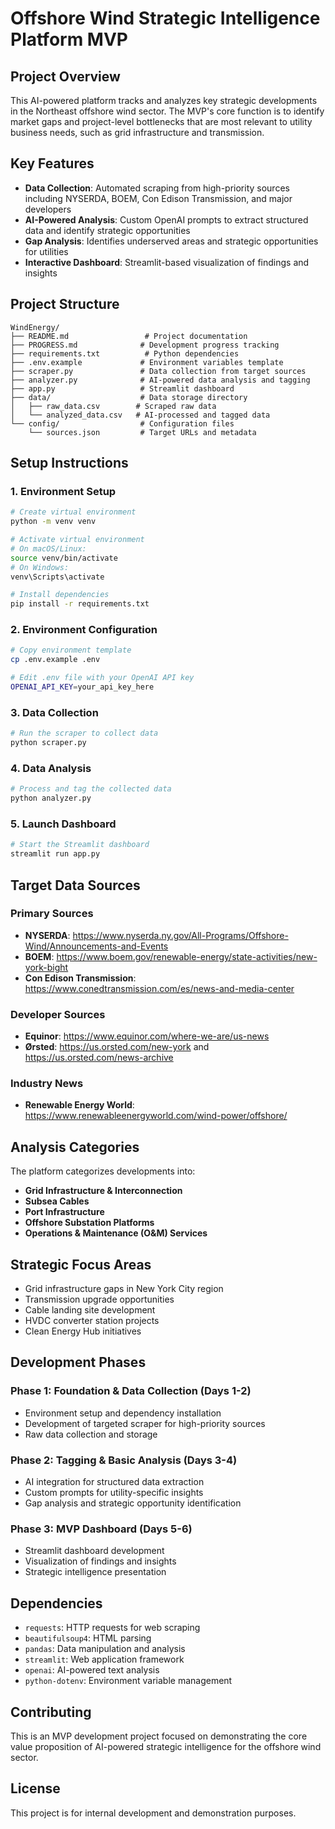 # Offshore Wind Strategic Intelligence Platform MVP

## Project Overview

This AI-powered platform tracks and analyzes key strategic developments in the Northeast offshore wind sector. The MVP's core function is to identify market gaps and project-level bottlenecks that are most relevant to utility business needs, such as grid infrastructure and transmission.

## Key Features

- **Data Collection**: Automated scraping from high-priority sources including NYSERDA, BOEM, Con Edison Transmission, and major developers
- **AI-Powered Analysis**: Custom OpenAI prompts to extract structured data and identify strategic opportunities
- **Gap Analysis**: Identifies underserved areas and strategic opportunities for utilities
- **Interactive Dashboard**: Streamlit-based visualization of findings and insights

## Project Structure

```
WindEnergy/
├── README.md                 # Project documentation
├── PROGRESS.md              # Development progress tracking
├── requirements.txt          # Python dependencies
├── .env.example             # Environment variables template
├── scraper.py               # Data collection from target sources
├── analyzer.py              # AI-powered data analysis and tagging
├── app.py                   # Streamlit dashboard
├── data/                    # Data storage directory
│   ├── raw_data.csv        # Scraped raw data
│   └── analyzed_data.csv   # AI-processed and tagged data
└── config/                  # Configuration files
    └── sources.json         # Target URLs and metadata
```

## Setup Instructions

### 1. Environment Setup

```bash
# Create virtual environment
python -m venv venv

# Activate virtual environment
# On macOS/Linux:
source venv/bin/activate
# On Windows:
venv\Scripts\activate

# Install dependencies
pip install -r requirements.txt
```

### 2. Environment Configuration

```bash
# Copy environment template
cp .env.example .env

# Edit .env file with your OpenAI API key
OPENAI_API_KEY=your_api_key_here
```

### 3. Data Collection

```bash
# Run the scraper to collect data
python scraper.py
```

### 4. Data Analysis

```bash
# Process and tag the collected data
python analyzer.py
```

### 5. Launch Dashboard

```bash
# Start the Streamlit dashboard
streamlit run app.py
```

## Target Data Sources

### Primary Sources
- **NYSERDA**: https://www.nyserda.ny.gov/All-Programs/Offshore-Wind/Announcements-and-Events
- **BOEM**: https://www.boem.gov/renewable-energy/state-activities/new-york-bight
- **Con Edison Transmission**: https://www.conedtransmission.com/es/news-and-media-center

### Developer Sources
- **Equinor**: https://www.equinor.com/where-we-are/us-news
- **Ørsted**: https://us.orsted.com/new-york and https://us.orsted.com/news-archive

### Industry News
- **Renewable Energy World**: https://www.renewableenergyworld.com/wind-power/offshore/

## Analysis Categories

The platform categorizes developments into:

- **Grid Infrastructure & Interconnection**
- **Subsea Cables**
- **Port Infrastructure**
- **Offshore Substation Platforms**
- **Operations & Maintenance (O&M) Services**

## Strategic Focus Areas

- Grid infrastructure gaps in New York City region
- Transmission upgrade opportunities
- Cable landing site development
- HVDC converter station projects
- Clean Energy Hub initiatives

## Development Phases

### Phase 1: Foundation & Data Collection (Days 1-2)
- Environment setup and dependency installation
- Development of targeted scraper for high-priority sources
- Raw data collection and storage

### Phase 2: Tagging & Basic Analysis (Days 3-4)
- AI integration for structured data extraction
- Custom prompts for utility-specific insights
- Gap analysis and strategic opportunity identification

### Phase 3: MVP Dashboard (Days 5-6)
- Streamlit dashboard development
- Visualization of findings and insights
- Strategic intelligence presentation

## Dependencies

- `requests`: HTTP requests for web scraping
- `beautifulsoup4`: HTML parsing
- `pandas`: Data manipulation and analysis
- `streamlit`: Web application framework
- `openai`: AI-powered text analysis
- `python-dotenv`: Environment variable management

## Contributing

This is an MVP development project focused on demonstrating the core value proposition of AI-powered strategic intelligence for the offshore wind sector.

## License

This project is for internal development and demonstration purposes. 